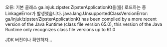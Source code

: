오류: 기본 클래스 ga.injuk.zipster.ZipsterApplicationKt을(를) 로드하는 중 LinkageError가 발생했습니다.
	java.lang.UnsupportedClassVersionError: ga/injuk/zipster/ZipsterApplicationKt has been compiled by a more recent version of the Java Runtime (class file version 65.0), this version of the Java Runtime only recognizes class file versions up to 61.0

JDK 버전이나 확인하자...